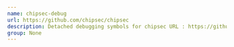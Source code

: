 ```yaml
---
name: chipsec-debug
url: https://github.com/chipsec/chipsec
description: Detached debugging symbols for chipsec URL : https://github.
group: None
---
```

